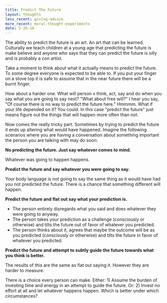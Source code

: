 ```yaml
---
title: Predict The Future
layout: thoughts
less_recent: giving-advice
more_recent: moral-thought-experiments
date: 5-26-16
---
```

The ability to predict the future is an art. An art that can be learned. Culturally we teach children at a young age that predicting the future is make believe and anyone who says that they can predict the future is silly and is probably a con artist.

Take a moment to think about what it actually means to predict the future. To some degree everyone is expected to be able to. If you put your finger on a stove top it is safe to assume that in the near future there will be a burnt finger.

How about a harder one. What will person x think, act, say and do when you say what you are going to say next? "What about free will?" I hear you say, "Of course there is no way to predict the future here." Hmmmm. What if your life depended on it? You could. In this case "predict the future" just means figure out the things that will happen more often than not.

Now comes the really tricky part. Sometimes by trying to predict the future it ends up altering what would have happened. Imagine the following scenarios where you are having a conversation about something important the person you are talking with may do soon:

**No predicting the future. Just say whatever comes to mind.**

Whatever was going to happen happens.

**Predict the future and say whatever you were going to say.**

Your body language is not going to say the same thing as it would have had you not predicted the future. There is a chance that something different will happen.

**Predict the future and flat out say what your prediction is.**

* The person entirely disregards what you said and does whatever they were going to anyway.
* The person takes your prediction as a challenge (consciously or otherwise) and tilts the future out of favor of whatever you predicted.
* The person thinks about it, agrees that maybe the outcome will be as you predicted (consciously or otherwise) and tilts the future in favor of whatever you predicted.

**Predict the future and attempt to subtly guide the future towards what you think is better.**

The results of this are the same as flat out saying it. However they are harder to measure.

<!-- Self fulfilling prophecies -->

There is a choice every person can make. Either: 1) Assume the burden of investing time and energy in an attempt to guide the future. Or: 2) Invest no effort at all and let whatever happens happen. Which is better under which circumstances?